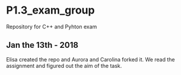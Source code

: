 # P1.3_exam_group
Repository for C++ and Pyhton exam
## Jan the 13th - 2018
Elisa created the repo and Aurora and Carolina forked it.
We read the assignment and figured out the aim of the task.

